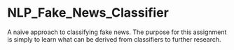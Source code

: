 # NLP_Fake_News_Classifier
A naive approach to classifying fake news. The purpose for this assignment is simply to learn what can be derived from classifiers to further research.
